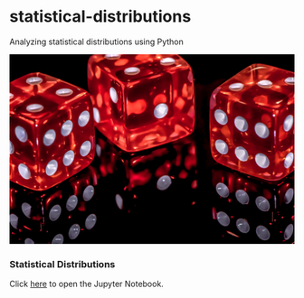 # statistical-distributions
Analyzing statistical distributions using Python

![wallpaper.jpg](wallpaper.jpg)

### Statistical Distributions

Click [here](distributions.ipynb) to open the Jupyter Notebook.
